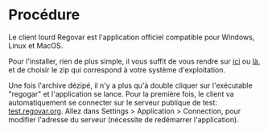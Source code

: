 
# Procédure

Le client lourd Regovar est l'application officiel compatible pour Windows, Linux et MacOS.

Pour l'installer, rien de plus simple, il vous suffit de vous rendre sur [ici](https://github.com/REGOVAR/QRegovar/releases) ou [là](https://regovar.org/fr/download.html), et de choisir le zip qui correspond à votre système d'exploitation.

Une fois l'archive dézipé, il n'y a plus qu'à double cliquer sur l'exécutable "regogar" et l'application se lance. Pour la première fois, le client va automatiquement se connecter sur le serveur publique de test: [test.regovar.org](http://test.regovar.org). Allez dans Settings > Application > Connection, pour modifier l'adresse du serveur (nécessite de redémarrer l'application).


